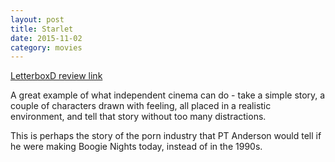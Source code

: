 ```yaml
---
layout: post
title: Starlet 
date: 2015-11-02
category: movies
---
```

 
[LetterboxD review link](http://letterboxd.com/samarthbhaskar/film/starlet/)

 A great example of what independent cinema can do - take a simple story, a couple of characters drawn with feeling, all placed in a realistic environment, and tell that story without too many distractions. 

This is perhaps the story of the porn industry that PT Anderson would tell if he were making Boogie Nights today, instead of in the 1990s.
